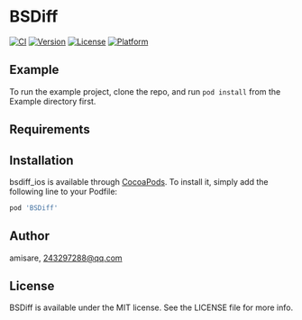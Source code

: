 # BSDiff

[![CI](https://github.com/amisare/BSDiff-iOS/workflows/CI/badge.svg)](https://github.com/amisare/BSDiff-iOS/actions)
[![Version](https://img.shields.io/cocoapods/v/BSDiff.svg?style=flat)](https://cocoapods.org/pods/BSDiff)
[![License](https://img.shields.io/cocoapods/l/BSDiff.svg?style=flat)](https://cocoapods.org/pods/BSDiff)
[![Platform](https://img.shields.io/cocoapods/p/BSDiff.svg?style=flat)](https://cocoapods.org/pods/BSDiff)

## Example

To run the example project, clone the repo, and run `pod install` from the Example directory first.

## Requirements

## Installation

bsdiff_ios is available through [CocoaPods](https://cocoapods.org). To install
it, simply add the following line to your Podfile:

```ruby
pod 'BSDiff'
```

## Author

amisare, 243297288@qq.com

## License

BSDiff is available under the MIT license. See the LICENSE file for more info.
